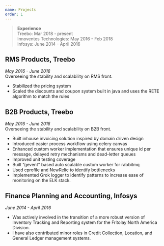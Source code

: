 ```yaml
---
name: Projects
order: 1
---
```


> **Experience**  
> Treebo: Mar 2018 - present  
> Innoventes Technologies: May 2016 - Feb 2018  
> Infosys: June 2014 - April 2016  

## RMS Products, Treebo
_May 2016 - June 2018_  
Overseeing the stability and scalability on RMS front.
* Stabilized the pricing system
* Scaled the discounts and coupon system built in java and uses the RETE algorithm to match the rules

## B2B Products, Treebo
_May 2016 - June 2018_  
Overseeing the stability and scalability on B2B front.
* Built inhouse invoicing solution inspired by domain driven design
* Introduced easier process workflow using celery canvas
* Enhanced custom worker implementation that ensures unique id per message, delayed retry mechanisms and dead-letter queues
* Improved unit testing coverage
* Built “gevent” based auto scalable custom worker for rabbitmq
* Used cprofile and NewRelic to identify bottlenecks
* Implemented Grok logger to identify patterns to increase ease of monitoring on the ELK stack.


## Finance Planning and Accounting, Infosys
_June 2014 - April 2016_  
 * Was actively involved in the transition of a more robust version of Inventory Tracking and Reporting system for the Fritolay North America Division. 
 * I have also contributed minor roles in Credit Collection, Location, and General Ledger management systems.